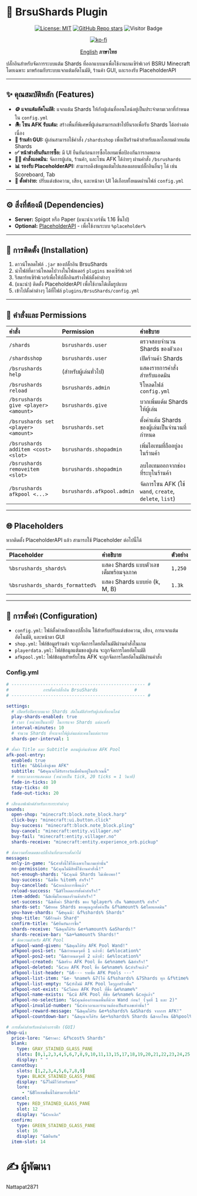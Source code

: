 

# 💎 BrsuShards Plugin

<div align="center">

[![License: MIT](https://img.shields.io/badge/License-MIT-yellow.svg)](https://opensource.org/licenses/MIT)
[![GitHub Repo stars](https://img.shields.io/github/stars/Nattapat2871/BsruShards?style=flat-square)](https://github.com/Nattapat2871/BsruShards/stargazers)
![Visitor Badge](https://api.visitorbadge.io/api/VisitorHit?user=Nattapat2871&repo=BsruShards&countColor=%237B1E7A&style=flat-square)

[![ko-fi](https://ko-fi.com/img/githubbutton_sm.svg)](https://ko-fi.com/Nattapat2871)
</div>

<p align= "center">
        <a href="/README.md">English</a>   <b>ภาษาไทย</b>　

ปลั๊กอินสำหรับจัดการระบบแต้ม Shards ที่ออกแบบมาเพื่อใช้งานบนเซิร์ฟเวอร์ BSRU Minecraft โดยเฉพาะ มาพร้อมกับระบบแจกแต้มอัตโนมัติ, ร้านค้า GUI, และรองรับ PlaceholderAPI

---

## ✨ คุณสมบัติหลัก (Features)

* **🪙 แจกแต้มอัตโนมัติ:** แจกแต้ม Shards ให้กับผู้เล่นที่ออนไลน์อยู่เป็นประจำตามเวลาที่กำหนดใน `config.yml`
* **🏝️ โซน AFK รับแต้ม:** สร้างพื้นที่พิเศษที่ผู้เล่นสามารถเข้าไปยืนรอเพื่อรับ Shards ได้อย่างต่อเนื่อง
* **🛒 ร้านค้า GUI:** ผู้เล่นสามารถใช้คำสั่ง `/shardsshop` เพื่อเปิดร้านค้าสำหรับแลกไอเทมด้วยแต้ม Shards
* **✅ หน้าต่างยืนยันการซื้อ:** มี UI ยืนยันก่อนการซื้อไอเทมเพื่อป้องกันการกดพลาด
* **👨‍💻 คำสั่งแอดมิน:** จัดการผู้เล่น, ร้านค้า, และโซน AFK ได้ง่ายๆ ผ่านคำสั่ง `/bsrushards`
* **📊 รองรับ PlaceholderAPI:** สามารถดึงข้อมูลแต้มไปแสดงผลบนปลั๊กอินอื่นๆ ได้ เช่น Scoreboard, Tab
* **🔧 ตั้งค่าง่าย:** ปรับแต่งข้อความ, เสียง, และหน้าตา UI ได้เกือบทั้งหมดผ่านไฟล์ `config.yml`

---

## ⚙️ สิ่งที่ต้องมี (Dependencies)

* **Server:** Spigot หรือ Paper (แนะนำเวอร์ชัน 1.16 ขึ้นไป)
* **Optional:** [PlaceholderAPI](https://www.spigotmc.org/resources/placeholderapi.6245/) - เพื่อใช้งานระบบ `%placeholder%`

---

## 🚀 การติดตั้ง (Installation)

1.  ดาวน์โหลดไฟล์ `.jar` ของปลั๊กอิน BrsuShards
2.  นำไฟล์ที่ดาวน์โหลดไปวางในโฟลเดอร์ `plugins` ของเซิร์ฟเวอร์
3.  รีสตาร์ทเซิร์ฟเวอร์เพื่อให้ปลั๊กอินสร้างไฟล์ตั้งค่าต่างๆ
4.  (แนะนำ) ติดตั้ง PlaceholderAPI เพื่อใช้งานได้เต็มรูปแบบ
5.  เข้าไปตั้งค่าต่างๆ ได้ที่ไฟล์ `plugins/BrsuShards/config.yml`

---

## 📝 คำสั่งและ Permissions

| คำสั่ง | Permission | คำอธิบาย |
| :--- | :--- | :--- |
| `/shards` | `bsrushards.user` | ตรวจสอบจำนวน Shards ของตัวเอง |
| `/shardsshop` | `bsrushards.user` | เปิดร้านค้า Shards |
| `/bsrushards help`| (สำหรับผู้เล่นทั่วไป) | แสดงรายการคำสั่งสำหรับแอดมิน |
| `/bsrushards reload` | `bsrushards.admin` | รีโหลดไฟล์ `config.yml` |
| `/bsrushards give <player> <amount>`| `bsrushards.give` | บวกเพิ่มแต้ม Shards ให้ผู้เล่น |
| `/bsrushards set <player> <amount>` | `bsrushards.set` | ตั้งค่าแต้ม Shards ของผู้เล่นเป็นจำนวนที่กำหนด |
| `/bsrushards additem <cost> <slot>` | `bsrushards.shopadmin` | เพิ่มไอเทมที่ถืออยู่ลงในร้านค้า |
| `/bsrushards removeitem <slot>` | `bsrushards.shopadmin` | ลบไอเทมออกจากช่องที่ระบุในร้านค้า |
| `/bsrushards afkpool <...>` | `bsrushards.afkpool.admin` | จัดการโซน AFK (ใช้ `wand`, `create`, `delete`, `list`) |


---

## 🌐 Placeholders

หากติดตั้ง PlaceholderAPI แล้ว สามารถใช้ Placeholder ต่อไปนี้ได้

| Placeholder | คำอธิบาย | ตัวอย่าง |
| :--- | :--- | :--- |
| `%bsrushards_shards%` | แสดง Shards แบบตัวเลขเต็มพร้อมจุลภาค | `1,250` |
| `%bsrushards_shards_formatted%` | แสดง Shards แบบย่อ (k, M, B) | `1.3k` |

---

## 🔧 การตั้งค่า (Configuration)

* `config.yml`: ไฟล์ตั้งค่าหลักของปลั๊กอิน ใช้สำหรับปรับแต่งข้อความ, เสียง, การแจกแต้มอัตโนมัติ, และหน้าตา GUI
* `shop.yml`: ไฟล์ข้อมูลร้านค้า จะถูกจัดการโดยอัตโนมัติผ่านคำสั่งในเกม
* `playerdata.yml`: ไฟล์ข้อมูลแต้มของผู้เล่น จะถูกจัดการโดยอัตโนมัติ
* `afkpool.yml`: ไฟล์ข้อมูลสำหรับโซน AFK จะถูกจัดการโดยอัตโนมัติผ่านคำสั่ง

### Config.yml
```yaml
# --------------------------------------------------- #
#             การตั้งค่าปลั๊กอิน BrsuShards              #
# --------------------------------------------------- #

settings:
  # เปิดหรือปิดระบบแจก Shards อัตโนมัติสำหรับผู้เล่นที่ออนไลน์
  play-shards-enabled: true
  # เวลา (หน่วยเป็นนาที) ในการแจก Shards แต่ละครั้ง
  interval-minutes: 10
  # จำนวน Shards ที่จะแจกให้ผู้เล่นแต่ละคนในแต่ละรอบ
  shards-per-interval: 1

# ตั้งค่า Title และ Subtitle ตอนผู้เล่นเข้าเขต AFK Pool
afk-pool-entry:
  enabled: true
  title: "&b&lเข้าสู่เขต AFK"
  subtitle: "&eคุณจะได้รับรางวัลเมื่อยืนอยู่ในบริเวณนี้"
  # ระยะเวลาการแสดงผล (หน่วยเป็น tick, 20 ticks = 1 วินาที)
  fade-in-ticks: 10
  stay-ticks: 40
  fade-out-ticks: 20

# เสียงเอฟเฟกต์สำหรับการกระทำต่างๆ
sounds:
  open-shop: "minecraft:block.note_block.harp"
  click-buy: "minecraft:ui.button.click"
  buy-success: "minecraft:block.note_block.pling"
  buy-cancel: "minecraft:entity.villager.no"
  buy-fail: "minecraft:entity.villager.no"
  shards-receive: "minecraft:entity.experience_orb.pickup"

# ข้อความทั้งหมดของปลั๊กอินที่สามารถตั้งค่าได้
messages:
  only-in-game: "&cคำสั่งนี้ใช้ได้เฉพาะในเกมเท่านั้น"
  no-permission: "&cคุณไม่มีสิทธิ์ใช้งานคำสั่งนี้!"
  not-enough-shards: "&cคุณมี Shards ไม่เพียงพอ!"
  buy-success: "&aซื้อ %item% สำเร็จ!"
  buy-cancelled: "&cยกเลิกการซื้อแล้ว"
  reload-success: "&aรีโหลดการตั้งค่าสำเร็จ!"
  item-added: "&aเพิ่มไอเทมลงร้านค้าสำเร็จ!"
  set-success: "&aตั้งค่า Shards ของ %player% เป็น %amount% สำเร็จ"
  shards-set: "&eยอด Shards ของคุณถูกตั้งค่าเป็น &f%amount% &eโดยแอดมิน"
  you-have-shards: "&eคุณมี: &f%shards% Shards"
  shop-title: "&6ร้านค้า Shard"
  confirm-title: "&eยืนยันการซื้อ"
  shards-receive: "&aคุณได้รับ &e+%amount% &aShards!"
  shards-receive-bar: "&a+%amount% Shards!"
  # ข้อความสำหรับ AFK Pool
  afkpool-wand-given: "&aคุณได้รับ AFK Pool Wand!"
  afkpool-pos1-set: "&aกำหนดจุดที่ 1 แล้วที่: &e%location%"
  afkpool-pos2-set: "&aกำหนดจุดที่ 2 แล้วที่: &e%location%"
  afkpool-created: "&aสร้าง AFK Pool ชื่อ &e%name% &aสำเร็จ!"
  afkpool-deleted: "&cลบ AFK Pool ชื่อ &e%name% &cสำเร็จแล้ว"
  afkpool-list-header: "&6--- รายชื่อ AFK Pools ---"
  afkpool-list-item: "&e- %name% &7(ให้ &f%shards% &7Shards ทุก &f%time% &7วินาที)"
  afkpool-list-empty: "&cยังไม่มี AFK Pool ใดๆถูกสร้างขึ้น"
  afkpool-not-exist: "&cไม่พบ AFK Pool ที่ชื่อ &e%name%"
  afkpool-name-exists: "&cมี AFK Pool ที่ชื่อ &e%name% &cอยู่แล้ว"
  afkpool-no-selection: "&cคุณต้องกำหนดพื้นที่ด้วย Wand ก่อน! (จุดที่ 1 และ 2)"
  afkpool-invalid-number: "&cค่าเวลาและจำนวนต้องเป็นตัวเลขเท่านั้น!"
  afkpool-reward-message: "&aคุณได้รับ &e+%shards% &aShards จากการ AFK!"
  afkpool-countdown-bar: "&aคุณจะได้รับ &e+%shards% Shards &aจากโซน &b%pool% &aในอีก &f%time% &aวินาที"

# การตั้งค่าสำหรับหน้าต่างกราฟิก (GUI)
shop-ui:
  price-lore: "&eราคา: &f%cost% Shards"
  blank:
    type: GRAY_STAINED_GLASS_PANE
    slots: [0,1,2,3,4,5,6,7,8,9,10,11,13,15,17,18,19,20,21,22,23,24,25,26]
    display: " "
  cannotbuy:
    slots: [1,2,3,4,5,6,7,8,9]
    type: BLACK_STAINED_GLASS_PANE
    display: "&7ไม่มีไว้สำหรับขาย"
    lore:
      - "&8ไอเทมชิ้นนี้ไม่สามารถซื้อได้"
  cancel:
    type: RED_STAINED_GLASS_PANE
    slot: 12
    display: "&cยกเลิก"
  confirm:
    type: GREEN_STAINED_GLASS_PANE
    slot: 16
    display: "&aยืนยัน"
  item-slot: 14
```
# ✍️ ผู้พัฒนา  
Nattapat2871
